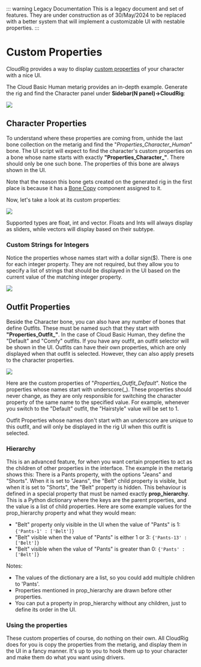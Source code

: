 
::: warning Legacy Documentation
This is a legacy document and set of features. They are under construction as of 30/May/2024 to be replaced with a better system that will implement a customizable UI with nestable properties.
:::

# Custom Properties

CloudRig provides a way to display [custom properties](https://docs.blender.org/manual/en/latest/files/data_blocks.html#files-data-blocks-custom-properties) of your character with a nice UI.

The Cloud Basic Human metarig provides an in-depth example. Generate the rig and find the Character panel under **Sidebar(N panel)->CloudRig**:

![](/media/addons/cloudrig/custom_properties_01.png)

## Character Properties

To understand where these properties are coming from, unhide the last bone collection on the metarig and find the "_Properties_Character_Human_" bone. The UI script will expect to find the character's custom properties on a bone whose name starts with exactly **"Properties_Character_"**. There should only be one such bone. The properties of this bone are always shown in the UI.

Note that the reason this bone gets created on the generated rig in the first place is because it has a [Bone Copy](cloudrig-types#bone-copy) component assigned to it.

Now, let's take a look at its custom properties:

![](/media/addons/cloudrig/custom_properties_03.png)

Supported types are float, int and vector. Floats and Ints will always display as sliders, while vectors will display based on their subtype.

### Custom Strings for Integers
Notice the properties whose names start with a dollar sign($). There is one for each integer property. They are not required, but they allow you to specify a list of strings that should be displayed in the UI based on the current value of the matching integer property.

![](/media/addons/cloudrig/custom_properties_04.png)

## Outfit Properties

Beside the Character bone, you can also have any number of bones that define Outfits. These must be named such that they start with **"Properties_Outfit_"**. In the case of Cloud Basic Human, they define the "Default" and "Comfy" outfits.
If you have any outfit, an outfit selector will be shown in the UI. Outfits can have their own properties, which are only displayed when that outfit is selected. However, they can also apply presets to the character properties.

![](/media/addons/cloudrig/custom_properties_05.png)

Here are the custom properties of "_Properties_Outfit_Default_". Notice the properties whose names start with underscore(_). These properties should never change, as they are only responsible for switching the character property of the same name to the specified value. For example, whenever you switch to the "Default" outfit, the "Hairstyle" value will be set to 1.

Outfit Properties whose names don't start with an underscore are unique to this outfit, and will only be displayed in the rig UI when this outfit is selected.

### Hierarchy
This is an advanced feature, for when you want certain properties to act as the children of other properties in the interface. The example in the metarig shows this: There is a Pants property, with the options "Jeans" and "Shorts". When it is set to "Jeans", the "Belt" child property is visible, but when it is set to "Shorts", the "Belt" property is hidden.
This behaviour is defined in a special property that must be named exactly **prop_hierarchy**. This is a Python dictionary where the keys are the parent properties, and the value is a list of child properties.
Here are some example values for the prop_hierarchy property and what they would mean:
- "Belt" property only visible in the UI when the value of "Pants" is 1:
    `{'Pants-1' : ['Belt']}`
- "Belt" visible when the value of "Pants" is either 1 or 3:
    `{'Pants-13' : ['Belt']}`
- "Belt" visible when the value of "Pants" is greater than 0:
    `{'Pants' : ['Belt']}`

Notes:
- The values of the dictionary are a list, so you could add multiple children to 'Pants'.
- Properties mentioned in prop_hierarchy are drawn before other properties.
- You can put a property in prop_hierarchy without any children, just to define its order in the UI.

### Using the properties
These custom properties of course, do nothing on their own. All CloudRig does for you is copy the properties from the metarig, and display them in the UI in a fancy manner. It's up to you to hook them up to your character and make them do what you want using drivers.
